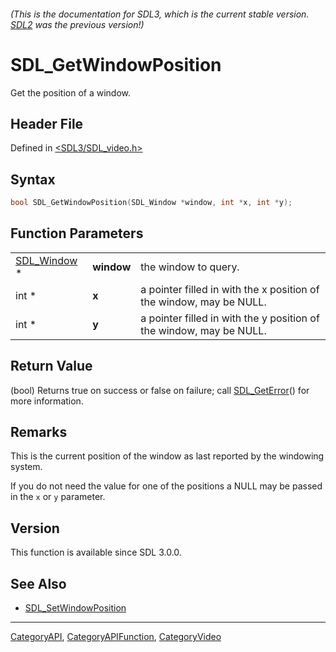 ###### (This is the documentation for SDL3, which is the current stable version. [SDL2](https://wiki.libsdl.org/SDL2/) was the previous version!)
# SDL_GetWindowPosition

Get the position of a window.

## Header File

Defined in [<SDL3/SDL_video.h>](https://github.com/libsdl-org/SDL/blob/main/include/SDL3/SDL_video.h)

## Syntax

```c
bool SDL_GetWindowPosition(SDL_Window *window, int *x, int *y);
```

## Function Parameters

|                            |            |                                                                     |
| -------------------------- | ---------- | ------------------------------------------------------------------- |
| [SDL_Window](SDL_Window) * | **window** | the window to query.                                                |
| int *                      | **x**      | a pointer filled in with the x position of the window, may be NULL. |
| int *                      | **y**      | a pointer filled in with the y position of the window, may be NULL. |

## Return Value

(bool) Returns true on success or false on failure; call
[SDL_GetError](SDL_GetError)() for more information.

## Remarks

This is the current position of the window as last reported by the
windowing system.

If you do not need the value for one of the positions a NULL may be passed
in the `x` or `y` parameter.

## Version

This function is available since SDL 3.0.0.

## See Also

- [SDL_SetWindowPosition](SDL_SetWindowPosition)

----
[CategoryAPI](CategoryAPI), [CategoryAPIFunction](CategoryAPIFunction), [CategoryVideo](CategoryVideo)

